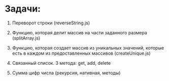 # Задачи:

1.    Переворот строки
      (reverseString.js)

2.    Функцию, которая делит массив на части заданного размера
      (splitArray.js)

3.    Функцию, которая создает массив из уникальных значений, которые есть в каждом из предоставленных массивов
      (createUnique.js)

4.    Связанный список. 3 метода: get, add, delete

5.    Сумма цифр числа (рекурсия, нативная, методы)
